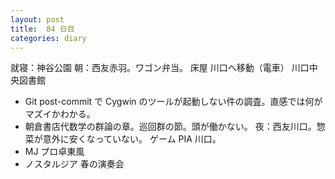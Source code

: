 ```yaml
---
layout: post
title:  84 日目
categories: diary
---
```


就寝：神谷公園
朝：西友赤羽。ワゴン弁当。
床屋
川口へ移動（電車）
川口中央図書館
* Git post-commit で Cygwin のツールが起動しない件の調査。直感では何がマズイかわかる。
* 朝倉書店代数学の群論の章。巡回群の節。頭が働かない。
夜：西友川口。惣菜が意外に安くなっていない。
ゲーム PIA 川口。
* MJ プロ卓東風
* ノスタルジア 春の演奏会
